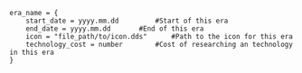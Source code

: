 	era_name = {
		start_date = yyyy.mm.dd 		#Start of this era
		end_date = yyyy.mm.dd 		#End of this era
		icon = "file_path/to/icon.dds"		#Path to the icon for this era
		technology_cost = number		#Cost of researching an technology in this era
	}
